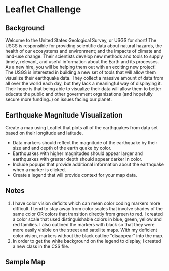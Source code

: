 # Leaflet Challenge

## Background
Welcome to the United States Geological Survey, or USGS for short! The USGS is responsible for providing scientific data about natural hazards, the health of our ecosystems and environment; and the impacts of climate and land-use change. Their scientists develop new methods and tools to supply timely, relevant, and useful information about the Earth and its processes. As a new hire, you will be helping them out with an exciting new project!  The USGS is interested in building a new set of tools that will allow them visualize their earthquake data. They collect a massive amount of data from all over the world each day, but they lack a meaningful way of displaying it. Their hope is that being able to visualize their data will allow them to better educate the public and other government organizations (and hopefully secure more funding..) on issues facing our planet.

## Earthquake Magnitude Visualization
Create a map using Leaflet that plots all of the earthquakes from data set based on their longitude and latitude.
 * Data markers should reflect the magnitude of the earthquake by their size and and depth of the earth quake by color.
 * Earthquakes with higher magnitudes should appear larger and earthquakes with greater depth should appear darker in color.
 * Include popups that provide additional information about the earthquake when a marker is clicked.
 * Create a legend that will provide context for your map data.

## Notes
 1. I have color vision deficits which can mean color coding markers more difficult.  I tend to stay away from color scales that involve shades of the same color OR colors that transition directly from green to red.  I created a color scale that used distinguishable colors in blue, green, yellow and red families.  I also outlined the markers with black so that they were more easily visible on the street and satellite maps.  With my deficient color vision, markers without the black outline "disappear" into the map.
 2. In order to get the white background on the legend to display, I created a new class in the CSS file.
 
 ## Sample Map
 
